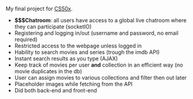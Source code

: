 My final project for [CS50x](https://cs50.harvard.edu/x/2023/).

- **$$$Chatroom**: all users have access to a global live chatroom where they can participate (socketIO)
- Registering and logging in/out (username and password, no email required)
- Restricted access to the webpage unless logged in
- Hability to search movies and series (trough the imdb API)
- Instant search results as you type (AJAX)
- Keep track of movies per user **and** collection in an efficient way (no movie duplicates in the db)
- User can assign movies to various collections and filter then out later
- Placeholder images while fetching from the API
- Did both back-end and front-end